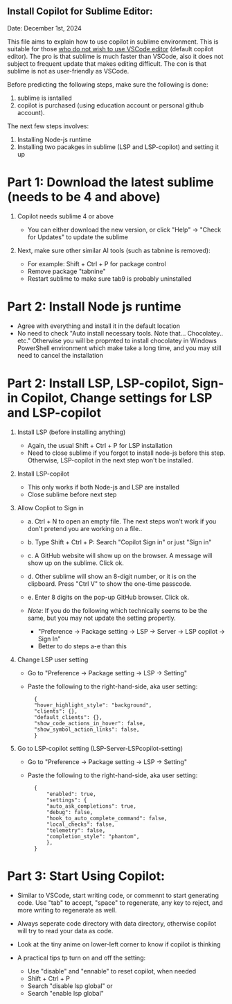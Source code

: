 ## Install Copilot for Sublime Editor:

Date: December 1st, 2024


This file aims to explain how to use copilot in sublime environment. This is suitable for those <ins>who do not wish to use VSCode editor</ins> (default copilot editor). The pro is that sublime is much faster than VSCode, also it does not subject to frequent update that makes editing difficult. The con is that sublime is not as user-friendly as VSCode. 


Before predicting the following steps, make sure the following is done: 

1. sublime is isntalled 
2. copilot is purchased (using education account or personal github account). 

The next few steps involves: 
	
1. Installing Node-js runtime
2. Installing two pacakges in sublime (LSP and LSP-copilot) and setting it up



# Part 1: Download the latest sublime (needs to be 4 and above)

1. Copilot needs sublime 4 or above 
	
	- You can either download the new version, or click "Help" -> "Check for Updates" to update the sublime 
	
2. Next, make sure other similar AI tools (such as tabnine is removed): 

	- For example: Shift + Ctrl + P for package control 
	- Remove package "tabnine"
	- Restart sublime to make sure tab9 is probably uninstalled



# Part 2: Install Node js runtime 
	

- Agree with everything and install it in the default location
- No need to check "Auto install necessary tools. Note that... Chocolatey.. etc." Otherwise you will be propmted to install chocolatey in Windows PowerShell environment which make take a long time, and you may still need to cancel the installation 



# Part 2: Install LSP, LSP-copilot, Sign-in Copilot, Change settings for LSP and LSP-copilot 

1. Install LSP (before installing anything)

	- Again, the usual Shift + Ctrl + P for LSP installation
	- Need to close sublime if you forgot to install node-js before this step. Otherwise, LSP-copilot in the next step won't be installed.

2. Install LSP-copilot 

 	- This only works if both Node-js and LSP are installed 
	- Close sublime before next step 

3. Allow Copliot to Sign in

	- a. Ctrl + N to open an empty file. The next steps won't work if you don't pretend you are working on a file..
	- b. Type Shift + Ctrl + P: Search "Copilot Sign in" or just "Sign in"
	- c. A GitHub website will show up on the browser. A message will show up on the sublime. Click ok.
	- d. Other sublime will show an 8-digit number, or it is on the clipboard. Press "Ctrl V" to show the one-time passcode.
	- e. Enter 8 digits on the pop-up GitHub browser. Click ok.
	
	- *Note*: If you do the following which technically seems to be the same, but you may not update the setting propertly.
		- "Preference -> Package setting -> LSP -> Server -> LSP copilot -> Sign In" 
		- Better to do steps a-e than this


4. Change LSP user setting

	- Go to "Preference -> Package setting -> LSP -> Setting" 
	- Paste the following to the right-hand-side, aka user setting: 

		 	{
			"hover_highlight_style": "background",
	  		"clients": {},
	  		"default_clients": {},
	  		"show_code_actions_in_hover": false,
	  		"show_symbol_action_links": false,
		   	}
		
5. Go to LSP-copilot setting (LSP-Server-LSPcopilot-setting)

	- Go to "Preference -> Package setting -> LSP -> Setting" 
	- Paste the following to the right-hand-side, aka user setting: 
				
			{ 	
				"enabled": true,
				"settings": {
				"auto_ask_completions": true,
				"debug": false,
				"hook_to_auto_complete_command": false,
				"local_checks": false,
				"telemetry": false,
				"completion_style": "phantom",
				},
		    }

	

# Part 3: Start Using Copilot:
	
- Similar to VSCode, start writing code, or commennt to start generating code. Use "tab" to accept, "space" to regenerate, any key to reject, and more writing to regenerate as well. 

- Always seperate code directory with data directory, otherwise copilot will try to read your data as code.

- Look at the tiny anime on lower-left corner to know if copilot is thinking

- A practical tips tp turn on and off the setting:
	- Use "disable" and "ennable" to reset copilot, when needed 
	- Shift + Ctrl + P 
	- Search "disable lsp global" or 
	- Search "enable lsp global"



